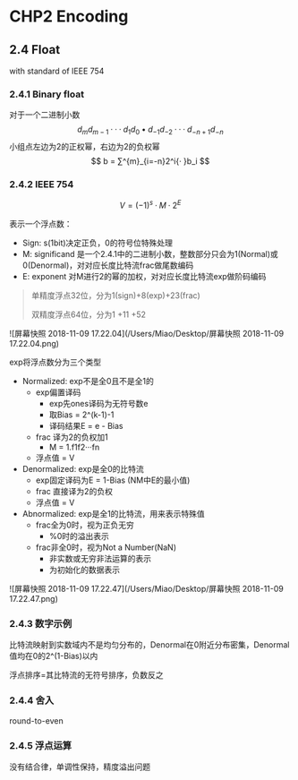 # CHP2 Encoding

## 2.4 Float

with standard of IEEE 754

### 2.4.1 Binary float

对于一个二进制小数
$$
d_md_{m-1}···d_1d_0•d_{-1}d_{-2}···d_{-n+1}d_{-n}
$$
小组点左边为2的正权幂，右边为2的负权幂
$$
b = ∑^{m}_{i=-n}2^i{· }b_i
$$

### 2.4.2 IEEE 754

$$
V =(-1)^s · M · 2^ E
$$

表示一个浮点数：

- Sign: s(1bit)决定正负，0的符号位特殊处理
- M: significand 是一个2.4.1中的二进制小数，整数部分只会为1(Normal)或0(Denormal)，对对应长度比特流frac做尾数编码
- E: exponent 对M进行2的幂的加权，对对应长度比特流exp做阶码编码

> 单精度浮点32位，分为1(sign)+8(exp)+23(frac)
>
> 双精度浮点64位，分为1          +11      +52

![屏幕快照 2018-11-09 17.22.04](/Users/Miao/Desktop/屏幕快照 2018-11-09 17.22.04.png)

exp将浮点数分为三个类型

- Normalized: exp不是全0且不是全1的
  - exp偏置译码
    - exp先ones译码为无符号数e
    - 取Bias = 2^(k-1)-1
    - 译码结果E = e - Bias
  - frac 译为2的负权加1
    - M = 1.f1f2···fn
  - 浮点值 = V
- Denormalized: exp是全0的比特流
  - exp固定译码为E = 1-Bias (NM中E的最小值)
  - frac 直接译为2的负权
  - 浮点值 = V
- Abnormalized: exp是全1的比特流，用来表示特殊值
  - frac全为0时，视为正负无穷
    - %0时的溢出表示
  - frac非全0时，视为Not a Number(NaN)
    - 非实数或无穷非法运算的表示
    - 为初始化的数据表示

![屏幕快照 2018-11-09 17.22.47](/Users/Miao/Desktop/屏幕快照 2018-11-09 17.22.47.png)

### 2.4.3 数字示例

比特流映射到实数域内不是均匀分布的，Denormal在0附近分布密集，Denormal值均在0的2^(1-Bias)以内

浮点排序=其比特流的无符号排序，负数反之

### 2.4.4  舍入

round-to-even

### 2.4.5 浮点运算

没有结合律，单调性保持，精度溢出问题




















